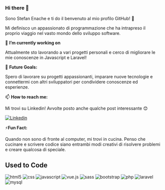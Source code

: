 ### Hi there 👋

Sono Stefan Enache e ti do il benvenuto al mio profilo GitHub! 👋

Mi definisco un appassionato di programmazione che ha intrapreso il proprio viaggio nel vasto mondo dello sviluppo software.

🔭 **I’m currently working on**

Attualmente sto lavorando a vari progetti personali e cerco di migliorare le mie conoscenze in Javascript e Laravel!

💼 **Future Goals:**

Spero di lavorare su progetti appassionanti, imparare nuove tecnologie e connettermi con altri sviluppatori per condividere conoscenze ed esperienze.

📫 **How to reach me:**

Mi trovi su Linkedin! Avvolte posto anche qualche post interessante 😊

[![Linkedin](https://img.shields.io/badge/LinkedIn-0077B5?style=for-the-badge&logo=linkedin&logoColor=white)](https://www.linkedin.com/in/stefan-nch/)

⚡**Fun Fact:**

Quando non sono di fronte al computer, mi trovi in cucina. 
Penso che cucinare e scrivere codice siano entrambi modi creativi di risolvere problemi e creare qualcosa di speciale.


## Used to Code
<div>
  <img alt="html5" src="https://img.shields.io/badge/HTML5-E34F26?style=for-the-badge&logo=html5&logoColor=white"/>
  <img alt="css" src="https://img.shields.io/badge/CSS-239120?&style=for-the-badge&logo=css3&logoColor=white"/>
  <img alt="javascript" src="https://img.shields.io/badge/JavaScript-F7DF1E?style=for-the-badge&logo=javascript&logoColor=black"/>
  <img alt="vue.js" src="https://img.shields.io/badge/Vue.js-35495E?style=for-the-badge&logo=vue.js&logoColor=4FC08D"/>
  <img alt="sass" src="https://img.shields.io/badge/Sass-CC6699?style=for-the-badge&logo=sass&logoColor=white"/>
  <img alt="bootstrap" src="https://img.shields.io/badge/Bootstrap-563D7C?style=for-the-badge&logo=bootstrap&logoColor=white"/>
  <img alt="php" src="https://img.shields.io/badge/PHP-777BB4?style=for-the-badge&logo=php&logoColor=white"/>
  <img alt="laravel" src="https://img.shields.io/badge/Laravel-FF2D20?style=for-the-badge&logo=laravel&logoColor=white"/>
  <img alt="mysql" src="https://img.shields.io/badge/MySQL-00000F?style=for-the-badge&logo=mysql&logoColor=white"/>
</div>

<!--
**stefanenache12/stefanenache12** is a ✨ _special_ ✨ repository because its `README.md` (this file) appears on your GitHub profile.

Here are some ideas to get you started:

- 🔭 I’m currently working on ...
- 🌱 I’m currently learning ...
- 👯 I’m looking to collaborate on ...
- 🤔 I’m looking for help with ...
- 💬 Ask me about ...
- 📫 How to reach me: ...
- 😄 Pronouns: ...
- ⚡ Fun fact: ...
-->
